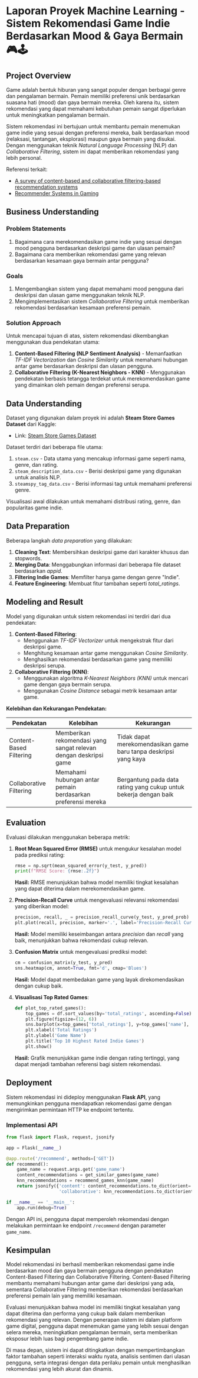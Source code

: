 # Laporan Proyek Machine Learning - Sistem Rekomendasi Game Indie Berdasarkan Mood & Gaya Bermain 🎮🕹️

## Project Overview

Game adalah bentuk hiburan yang sangat populer dengan berbagai genre dan pengalaman bermain. Pemain memiliki preferensi unik berdasarkan suasana hati (mood) dan gaya bermain mereka. Oleh karena itu, sistem rekomendasi yang dapat memahami kebutuhan pemain sangat diperlukan untuk meningkatkan pengalaman bermain.

Sistem rekomendasi ini bertujuan untuk membantu pemain menemukan game indie yang sesuai dengan preferensi mereka, baik berdasarkan mood (relaksasi, tantangan, eksplorasi) maupun gaya bermain yang disukai. Dengan menggunakan teknik *Natural Language Processing* (NLP) dan *Collaborative Filtering*, sistem ini dapat memberikan rekomendasi yang lebih personal.

Referensi terkait:

- [A survey of content-based and collaborative filtering-based recommendation systems](https://www.sciencedirect.com/science/article/pii/S095741742101528X)
- [Recommender Systems in Gaming](https://dl.acm.org/doi/10.1145/3340631.3394856)

## Business Understanding

### Problem Statements

1. Bagaimana cara merekomendasikan game indie yang sesuai dengan mood pengguna berdasarkan deskripsi game dan ulasan pemain?
2. Bagaimana cara memberikan rekomendasi game yang relevan berdasarkan kesamaan gaya bermain antar pengguna?

### Goals

1. Mengembangkan sistem yang dapat memahami mood pengguna dari deskripsi dan ulasan game menggunakan teknik NLP.
2. Mengimplementasikan sistem *Collaborative Filtering* untuk memberikan rekomendasi berdasarkan kesamaan preferensi pemain.

### Solution Approach

Untuk mencapai tujuan di atas, sistem rekomendasi dikembangkan menggunakan dua pendekatan utama:

1. **Content-Based Filtering (NLP Sentiment Analysis)** - Memanfaatkan *TF-IDF Vectorization* dan *Cosine Similarity* untuk memahami hubungan antar game berdasarkan deskripsi dan ulasan pengguna.
2. **Collaborative Filtering (K-Nearest Neighbors - KNN)** - Menggunakan pendekatan berbasis tetangga terdekat untuk merekomendasikan game yang dimainkan oleh pemain dengan preferensi serupa.

## Data Understanding

Dataset yang digunakan dalam proyek ini adalah **Steam Store Games Dataset** dari Kaggle:

- Link: [Steam Store Games Dataset](https://www.kaggle.com/datasets/nikdavis/steam-store-games)

Dataset terdiri dari beberapa file utama:

1. `steam.csv` - Data utama yang mencakup informasi game seperti nama, genre, dan rating.
2. `steam_description_data.csv` - Berisi deskripsi game yang digunakan untuk analisis NLP.
3. `steamspy_tag_data.csv` - Berisi informasi tag untuk memahami preferensi genre.

Visualisasi awal dilakukan untuk memahami distribusi rating, genre, dan popularitas game indie.

## Data Preparation

Beberapa langkah *data preparation* yang dilakukan:

1. **Cleaning Text**: Membersihkan deskripsi game dari karakter khusus dan stopwords.
2. **Merging Data**: Menggabungkan informasi dari beberapa file dataset berdasarkan *appid*.
3. **Filtering Indie Games**: Memfilter hanya game dengan genre "Indie".
4. **Feature Engineering**: Membuat fitur tambahan seperti *total\_ratings*.

## Modeling and Result

Model yang digunakan untuk sistem rekomendasi ini terdiri dari dua pendekatan:

1. **Content-Based Filtering**:
   - Menggunakan *TF-IDF Vectorizer* untuk mengekstrak fitur dari deskripsi game.
   - Menghitung kesamaan antar game menggunakan *Cosine Similarity*.
   - Menghasilkan rekomendasi berdasarkan game yang memiliki deskripsi serupa.
2. **Collaborative Filtering (KNN)**:
   - Menggunakan algoritma *K-Nearest Neighbors (KNN)* untuk mencari game dengan gaya bermain serupa.
   - Menggunakan *Cosine Distance* sebagai metrik kesamaan antar game.

**Kelebihan dan Kekurangan Pendekatan:**

| Pendekatan              | Kelebihan                                                        | Kekurangan                                                       |
| ----------------------- | ---------------------------------------------------------------- | ---------------------------------------------------------------- |
| Content-Based Filtering | Memberikan rekomendasi yang sangat relevan dengan deskripsi game | Tidak dapat merekomendasikan game baru tanpa deskripsi yang kaya |
| Collaborative Filtering | Memahami hubungan antar pemain berdasarkan preferensi mereka     | Bergantung pada data rating yang cukup untuk bekerja dengan baik |

## Evaluation

Evaluasi dilakukan menggunakan beberapa metrik:

1. **Root Mean Squared Error (RMSE)** untuk mengukur kesalahan model pada prediksi rating:

   ```python
   rmse = np.sqrt(mean_squared_error(y_test, y_pred))
   print(f"RMSE Score: {rmse:.2f}")
   ```

   **Hasil:** RMSE menunjukkan bahwa model memiliki tingkat kesalahan yang dapat diterima dalam merekomendasikan game.

2. **Precision-Recall Curve** untuk mengevaluasi relevansi rekomendasi yang diberikan model:

   ```python
   precision, recall, _ = precision_recall_curve(y_test, y_pred_prob)
   plt.plot(recall, precision, marker='.', label='Precision-Recall Curve')
   ```

   **Hasil:** Model memiliki keseimbangan antara *precision* dan *recall* yang baik, menunjukkan bahwa rekomendasi cukup relevan.

3. **Confusion Matrix** untuk mengevaluasi prediksi model:

   ```python
   cm = confusion_matrix(y_test, y_pred)
   sns.heatmap(cm, annot=True, fmt='d', cmap='Blues')
   ```

   **Hasil:** Model dapat membedakan game yang layak direkomendasikan dengan cukup baik.

4. **Visualisasi Top Rated Games**:

   ```python
   def plot_top_rated_games():
       top_games = df.sort_values(by='total_ratings', ascending=False).head(10)
       plt.figure(figsize=(12, 6))
       sns.barplot(x=top_games['total_ratings'], y=top_games['name'], palette='viridis')
       plt.xlabel('Total Ratings')
       plt.ylabel('Game Name')
       plt.title('Top 10 Highest Rated Indie Games')
       plt.show()
   ```

   **Hasil:** Grafik menunjukkan game indie dengan rating tertinggi, yang dapat menjadi tambahan referensi bagi sistem rekomendasi.

## Deployment

Sistem rekomendasi ini dideploy menggunakan **Flask API**, yang memungkinkan pengguna mendapatkan rekomendasi game dengan mengirimkan permintaan HTTP ke endpoint tertentu.

### Implementasi API

```python
from flask import Flask, request, jsonify

app = Flask(__name__)

@app.route('/recommend', methods=['GET'])
def recommend():
    game_name = request.args.get('game_name')
    content_recommendations = get_similar_games(game_name)
    knn_recommendations = recommend_games_knn(game_name)
    return jsonify({'content': content_recommendations.to_dict(orient='records') if len(content_recommendations) > 0 else 'Game not found',
                    'collaborative': knn_recommendations.to_dict(orient='records')})

if __name__ == '__main__':
    app.run(debug=True)
```

Dengan API ini, pengguna dapat memperoleh rekomendasi dengan melakukan permintaan ke endpoint `/recommend` dengan parameter `game_name`.

## Kesimpulan

Model rekomendasi ini berhasil memberikan rekomendasi game indie berdasarkan mood dan gaya bermain pengguna dengan pendekatan Content-Based Filtering dan Collaborative Filtering. Content-Based Filtering membantu memahami hubungan antar game dari deskripsi yang ada, sementara Collaborative Filtering memberikan rekomendasi berdasarkan preferensi pemain lain yang memiliki kesamaan.

Evaluasi menunjukkan bahwa model ini memiliki tingkat kesalahan yang dapat diterima dan performa yang cukup baik dalam memberikan rekomendasi yang relevan. Dengan penerapan sistem ini dalam platform game digital, pengguna dapat menemukan game yang lebih sesuai dengan selera mereka, meningkatkan pengalaman bermain, serta memberikan eksposur lebih luas bagi pengembang game indie.

Di masa depan, sistem ini dapat ditingkatkan dengan mempertimbangkan faktor tambahan seperti interaksi waktu nyata, analisis sentimen dari ulasan pengguna, serta integrasi dengan data perilaku pemain untuk menghasilkan rekomendasi yang lebih akurat dan dinamis.
